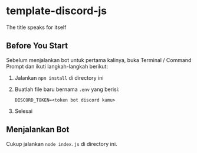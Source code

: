 # template-discord-js
The title speaks for itself

## Before You Start
Sebelum menjalankan bot untuk pertama kalinya, buka Terminal / Command Prompt dan ikuti langkah-langkah berikut:

1. Jalankan `npm install` di directory ini
2. Buatlah file baru bernama `.env` yang berisi:

    ```env
    DISCORD_TOKEN=<token bot discord kamu>
    ```

3. Selesai

## Menjalankan Bot
Cukup jalankan `node index.js` di directory ini.

